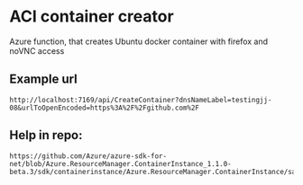 # ACI container creator 
Azure function, that creates Ubuntu docker container with firefox and noVNC access

## Example url

```
http://localhost:7169/api/CreateContainer?dnsNameLabel=testingjj-08&urlToOpenEncoded=https%3A%2F%2Fgithub.com%2F
```

## Help in repo:

```
https://github.com/Azure/azure-sdk-for-net/blob/Azure.ResourceManager.ContainerInstance_1.1.0-beta.3/sdk/containerinstance/Azure.ResourceManager.ContainerInstance/samples/Generated/Samples/Sample_ContainerGroupCollection.cs

```